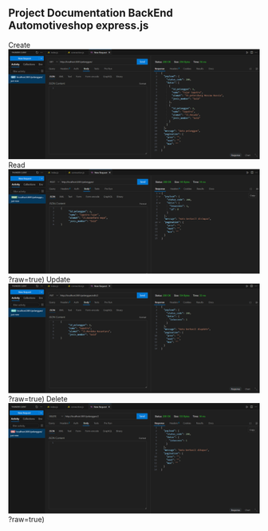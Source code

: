 ## Project Documentation BackEnd Automotiveshop express.js
Create
![alt text](https://github.com/fajarsaputttra/AutomotiveShop/blob/master/img/view.png?raw=true)
Read
![alt text](https://github.com/fajarsaputttra/AutomotiveShop/blob/master/img/post.png?raw=true)?raw=true)
Update
![alt text](https://github.com/fajarsaputttra/AutomotiveShop/blob/master/img/edit.png?raw=true)?raw=true)
Delete
![alt text](https://github.com/fajarsaputttra/AutomotiveShop/blob/master/img/delete.png?raw=true)?raw=true)
